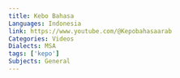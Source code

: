 ```yaml
---
title: Kebo Bahasa
Languages: Indonesia
link: https://www.youtube.com/@Kepobahasaarab
Categories: Videos
Dialects: MSA
tags: ['kepo']
Subjects: General
---
```

